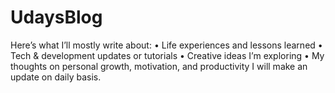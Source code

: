 # UdaysBlog

Here’s what I’ll mostly write about:
	•	Life experiences and lessons learned
	•	Tech & development updates or tutorials
	•	Creative ideas I’m exploring
	•	My thoughts on personal growth, motivation, and productivity
 I will make an update on daily basis.  
